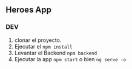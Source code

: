 ## Heroes App

### DEV
1. clonar el proyecto.
2. Ejecutar el ```npm install```
3. Levantar el Backend ```npm backend```
4. Ejecutar la app ```npm start``` o bien ```ng serve -o```
